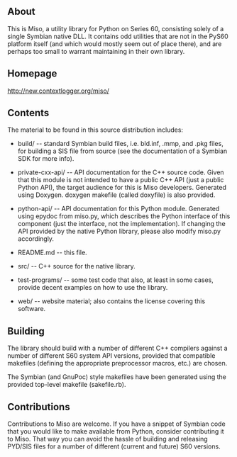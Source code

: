 About
-----

This is Miso, a utility library for Python on Series 60, consisting
solely of a single Symbian native DLL. It contains odd utilities that
are not in the PyS60 platform itself (and which would mostly seem out
of place there), and are perhaps too small to warrant maintaining in
their own library.

Homepage
--------

http://new.contextlogger.org/miso/

Contents
--------

The material to be found in this source distribution includes:

  * build/ -- standard Symbian build files, i.e. bld.inf, .mmp, 
    and .pkg files, for building a SIS file from source (see the
    documentation of a Symbian SDK for more info).

  * private-cxx-api/ -- API documentation for the C++ source code.
    Given that this module is not intended to have a public C++ API
    (just a public Python API), the target audience for this is Miso
    developers. Generated using Doxygen. doxygen makefile (called
    doxyfile) is also provided.

  * python-api/ -- API documentation for this Python module. Generated
    using epydoc from miso.py, which describes the Python interface of
    this component (just the interface, not the implementation). If
    changing the API provided by the native Python library, please
    also modify miso.py accordingly.

  * README.md -- this file.

  * src/ -- C++ source for the native library.

  * test-programs/ -- some test code that also, at least in some
    cases, provide decent examples on how to use the library.

  * web/ -- website material; also contains the license covering
    this software.

Building
--------

The library should build with a number of different C++ compilers
against a number of different S60 system API versions, provided that
compatible makefiles (defining the appropriate preprocessor macros,
etc.) are chosen.

The Symbian (and GnuPoc) style makefiles have been generated using the
provided top-level makefile (sakefile.rb).

Contributions
-------------

Contributions to Miso are welcome. If you have a snippet of Symbian
code that you would like to make available from Python, consider
contributing it to Miso. That way you can avoid the hassle of building
and releasing PYD/SIS files for a number of different (current and
future) S60 versions.
